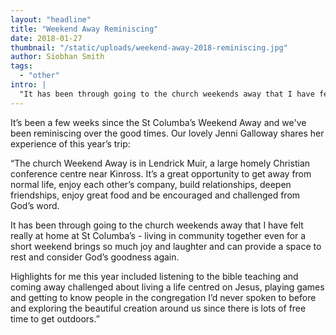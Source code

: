 ```yaml
---
layout: "headline"
title: "Weekend Away Reminiscing"
date: 2018-01-27
thumbnail: "/static/uploads/weekend-away-2018-reminiscing.jpg"
author: Siobhan Smith
tags:
  - "other"
intro: |
  "It has been through going to the church weekends away that I have felt really at home at St Columba’s - living in community together even for a short weekend brings so much joy and laughter and can provide a space to rest and consider God’s goodness again."
---
```

It’s been a few weeks since the St Columba’s Weekend Away and we've been reminiscing over the good times. Our lovely Jenni Galloway shares her experience of this year’s trip:

“The church Weekend Away is in Lendrick Muir, a large homely Christian conference centre near Kinross. It’s a great opportunity to get away from normal life, enjoy each other’s company, build relationships, deepen friendships, enjoy great food and be encouraged and challenged from God’s word.

It has been through going to the church weekends away that I have felt really at home at St Columba’s - living in community together even for a short weekend brings so much joy and laughter and can provide a space to rest and consider God’s goodness again.

Highlights for me this year included listening to the bible teaching and coming away challenged about living a life centred on Jesus, playing games and getting to know people in the congregation I’d never spoken to before and exploring the beautiful creation around us since there is lots of free time to get outdoors.”
